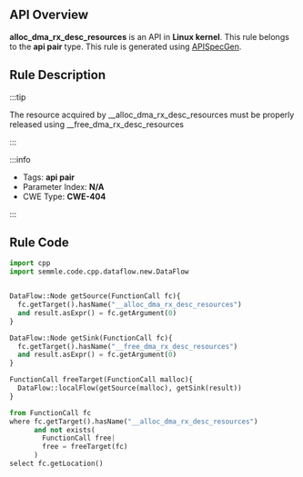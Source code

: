 ---
---


## API Overview
**alloc_dma_rx_desc_resources** is an API in **Linux kernel**. This rule belongs to the **api pair** type. This rule is generated using [APISpecGen](../../tools/APISpecGen).
## Rule Description

:::tip

The resource acquired by __alloc_dma_rx_desc_resources must be properly released using __free_dma_rx_desc_resources

:::

:::info

- Tags: **api pair**
- Parameter Index: **N/A**
- CWE Type: **CWE-404**

:::

## Rule Code
```python
import cpp
import semmle.code.cpp.dataflow.new.DataFlow


DataFlow::Node getSource(FunctionCall fc){
  fc.getTarget().hasName("__alloc_dma_rx_desc_resources")
  and result.asExpr() = fc.getArgument(0)
}

DataFlow::Node getSink(FunctionCall fc){
  fc.getTarget().hasName("__free_dma_rx_desc_resources")
  and result.asExpr() = fc.getArgument(0)
}

FunctionCall freeTarget(FunctionCall malloc){
  DataFlow::localFlow(getSource(malloc), getSink(result))
}

from FunctionCall fc
where fc.getTarget().hasName("__alloc_dma_rx_desc_resources")
      and not exists(
        FunctionCall free| 
        free = freeTarget(fc)
      )
select fc.getLocation()

    
```
